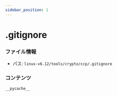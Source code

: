 ```yaml
---
sidebar_position: 1
---
```

# .gitignore

### ファイル情報

- パス: `linux-v6.12/tools/crypto/ccp/.gitignore`

### コンテンツ

```gitignore
__pycache__

```
